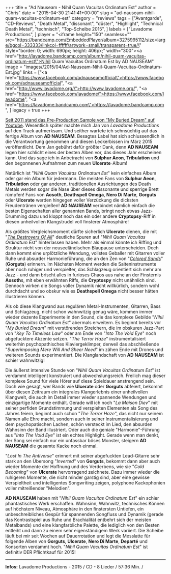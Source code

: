 +++
title = "Ad Nauseam - Nihil Quam Vacuitas Ordinatum Est"
author = "Chris"
date = "2015-04-30 21:41:41+00:00"
slug = "ad-nauseam-nihil-quam-vacuitas-ordinatum-est"
category = "reviews"
tags = ["Avantgarde", "CD-Reviews", "Death Metal", "dissonant", "düster", "Highlight", "Technical Death Metal", "technisch", "Top-Scheibe 2015", ]
labels = ["Lavadome Productions", ]
player = "<iframe height=\"150\" seamless=\"\" src=\"https://bandcamp.com/EmbeddedPlayer/album=3275995112/size=large/bgcol=333333/linkcol=ffffff/artwork=small/transparent=true/\" style=\"border: 0; width: 690px; height: 406px;\" width=\"300\"><a href=\"http://lavadome.bandcamp.com/album/nihil-quam-vacuitas-ordinatum-est\">Nihil Quam Vacuitas Ordinatum Est by AD NAUSEAM</a></iframe>"
image = "images//2015/04/Ad-Nauseam-Nihil-Quam-Vacuitas-Ordinatum-Est.jpg"
links = ["<a href=\"https://www.facebook.com/adnauseamofficial\">https://www.facebook.com/adnauseamofficial</a>", "<a href=\"http://www.lavadome.org/\">http://www.lavadome.org/</a>", "<a href=\"https://www.facebook.com/lavadome\">https://www.facebook.com/lavadome</a>", "<a href=\"https://lavadome.bandcamp.com\">https://lavadome.bandcamp.com</a>", ]
legacy = true
+++

<a href="https://www.youtube.com/watch?v=HDFTpwJatUk">Seit 2011 stand das Pre-Production Sample von "My Buried Dream" auf Youtube</a>. Wesentlich später machte mich Jan von _Lavadome Productions_ auf den Track aufmerksam. Und seither wartete ich sehnsüchtig auf das fertige Album von **AD NAUSEAM**. Besagtes Label hat sich schlussendlich in die Verantwortung genommen und diesen Leckerbissen im März 2015 veröffentlicht. Dem Jan gebührt dafür größter Dank, denn **AD NAUSEAM** legen hier schlicht eines der besten Alben vor, das dieses Jahr erscheinen kann. Und das sage ich in Anbetracht von **Sulphur Aeon**, **Tribulation** und den begonnenen Aufnahmen zum neuen **Ulcerate**-Album!

Natürlich ist "_Nihil Quam Vacuitas Ordinatum Est_" kein einfaches Album oder gar ein Album für jedermann. Die meisten Fans von **Sulphur Aeon**, **Tribulation** oder gar anderen, traditionellen Ausrichtungen des Death Metals werden sogar die Nase über dieses dissonante und sperrige Brett rümpfen! Fans von **Aosoth**, **Deathspell Omega**, **Nero Di Marte**, **Gorguts** oder **Ulcerate** werden hingegen voller Verzückung die dicksten Freudentränen vergießen! **AD NAUSEAM** verbindet nämlich einfach die besten Eigenschaften aller genannten Bands, bringt noch etwas Jazz-Drumming dazu und kloppt noch das ein oder andere **Cryptopsy**-Riff in diesen unheilvollen Klangstrudel voll finsterer Atmosphäre!

Als größtes Vergleichsmoment dürfte sicherlich **Ulcerate** dienen, die mit "_<a href="http://necroslaughter.de/2011/03/ulcerate-the-destroyers-of-all/">The Destroyers Of All</a>_" deutliche Spuren auf "_Nihil Quam Vacuitas Ordinatum Est_" hinterlassen haben. Mehr als einmal könnte ich Riffing und Struktur nicht von der neuseeländischen Blaupause unterscheiden. Doch dann kommt eine urplötzliche Wendung, vollstes Geballer mit Gitarren voller Ruhe und absurder Harmonieführung, die an den Zen von "_<a href="http://necroslaughter.de/2013/09/gorguts-colored-sands/">Colored Sands</a>_" (**Gorguts**) erinnern. Im Nächsten Moment werden die Saiteninstrumente aber noch ruhiger und verspielter, das Schlagzeug orientiert sich mehr am Jazz - und dann brischt alles in furioses Chaos aus nahe an der Finsternis **Aosoth**s, mit eben erwähnten Riffs, die **Cryptospy** nicht unähnlich sind. Dennoch wirken die Songs voller Dynamik nicht willkürlich, sondern wohl durchdacht und so obskur wie es **Deathspell Omega** nicht besser hätten illustrieren können.

Als ob diese Klangwand aus regulären Metal-Instrumenten, Gitarren, Bass und Schlagzeug, nicht schon wahnwitzig genug wäre, kommen immer wieder dezente Experimente in den Sound, die das komplexe Gebilde "_Nihil Quam Vacuitas Ordinatum Est_" abermals erweitern. Es beginnt bereits vor "_My Buried Dream_" mit verstörenden Streichern, die im obskuren Jazz-Part von "_Key To Timeless Law_" oder am Ende von "_Into The Void Eye_" noch abgefucktere Akzente setzen. "_The Terror Haze_" instrumentalisiert weiterhin psychopathisches Klaviergeklimper, derweil das abschließende "_Superimposing Mere Will And Sheer Need_" im zähen Ende mit Drones und weiteren Sounds experimentiert. Die Klanglandschaft von **AD NAUSEAM** ist schier wahnwitzig!

Die äußerst intensive Stunde von "_Nihil Quam Vacuitas Ordinatum Est_" ist verdammt intelligent konstruiert und abwechslungsreich. Freilich mag dieser komplexe Sound für viele Hörer auf diese Spieldauer anstrengend sein. Doch wie gesagt, wer Bands wie **Ulcerate** oder **Gorguts** abfeiert, bekommt über diesen Zeitraum ein integrales Klangerlebnis einer unheilvollen Klangwelt, die auch im Detail immer wieder spannende Wendungen und einzigartige Momente enthält. Gerade will ich noch "_La Maison Diev_" mit seiner perfiden Grundstimmung und verspielten Elementen als Song des Jahres feiern, beginnt auch schon "_The Terror Haze_", das nicht nur seinem Namen alle Ehre macht, sondern auch in seiner Instrumentalisierung und dem psychopatischen Lachen, schön versteckt im Lied, den absurden Wahnsinn der Band illustriert. Oder auch die geniale "Harmonie"-Führung aus "_Into The Void Eye_" ist ein echtes Highlight. Gerade wenn man denkt, der Song sei einfach nur ein unfassbar böses Monster, steigern **AD NAUSEAM** die gesamte Kacke noch einmal.

"_Lost In The Antiverse_" erinnert mit seiner abgefuckten Lead-Gitarre sehr stark an den Übersong "_Inverted_" von **Gorguts**, bekommt dann aber auch wieder Momente der Hoffnung und des Verderbens, wie sie "_Cold Becoming_" von **Ulcerate** hervorragend zeichnete. Dazu immer wieder die ruhigeren Momente, die nicht minder garstig sind, aber eine gewisse Verspieltheit und intelligentes Songwriting zeigen, polyphone Kackophonien voller mitreißender "Melodien".

**AD NAUSEAM** haben mit "_Nihil Quam Vacuitas Ordinatum Est_" ein schier phantastisches Werk erschaffen. Wahnsinn, Wahnwitz, technisches Können auf höchstem Niveau, Atmosphäre in den finstersten Untiefen, ein unbeschreibliches Gespür für spannenden Songfluss und Dynamik (gerade das Kontrastspiel aus Ruhe und Brachialität entbehrt sich der meisten Metalbands) und eine klangfarbliche Palette, die lediglich von den Besten entleiht und dann zu einem sehr eigenständigem Werk variiert. Die Scheibe läuft bei mir seit Wochen auf Dauerrotation und legt die Messlatte für folgende Alben von **Gorguts**, **Ulcerate**, **Nero Di Marte**, **Departé** und Konsorten verdammt hoch. "_Nihil Quam Vacuitas Ordinatum Est_" ist definitiv DER Pflichtkauf für 2015!





---
**Infos:**
Lavadome Productions - 2015 / 
CD - 8 Lieder / 57:36 Min. / 
